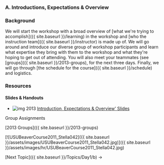 ### A. Introductions, Expectations & Overview

### Background

We will start the workshop with a broad overview of [what we're trying to accomplish]({{ site.baseurl }}/learning) in the workshop and [who the instruction team]({{ site.baseurl }}/instructor) is made up of. We will go around and introduce our diverse group of workshop participants and learn what expertise they bring with them to the workshop and what they're hoping to get out of attending. You will also meet your teammates (see [groups]({{ site.baseurl }}/2013-groups), for the next three days.  Finally, we will go through [the schedule for the course]({{ site.baseurl }}/schedule) and logistics.

### Resources

#### Slides & Handouts

- ![img](http://riverstyles.joewheaton.org/_/rsrc/1501108765894/config/pagetemplates/topic/PDF_Icon.png) 2013 [Introduction, Expectations & Overview'  Slides](http://etal.usu.edu/Workshops/RiverStyles/2013/RS%201%20Introduction.pdf) 

Group Assignments

[2013 Groups]({{ site.baseurl }}/2013-groups)

[![USUBeaverCourse2011_Stella042]({{ site.baseurl }}/assets/images/USUBeaverCourse2011_Stella042.jpg)]({{ site.baseurl }}/assets/images/hr/USUBeaverCourse2011_Stella042.jpg)

[Next Topic]({{ site.baseurl }}/Topics/Day1/b) →
